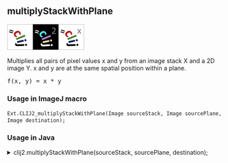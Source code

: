 ## multiplyStackWithPlane
<img src="images/mini_clij1_logo.png"/><img src="images/mini_clij2_logo.png"/><img src="images/mini_clijx_logo.png"/>

Multiplies all pairs of pixel values x and y from an image stack X and a 2D image Y. x and y are at 
the same spatial position within a plane.

<pre>f(x, y) = x * y</pre>

### Usage in ImageJ macro
```
Ext.CLIJ2_multiplyStackWithPlane(Image sourceStack, Image sourcePlane, Image destination);
```


### Usage in Java


<details>

<summary>
clij2.multiplyStackWithPlane(sourceStack, sourcePlane, destination);
</summary>
```
// init CLIJ and GPU
import net.haesleinhuepf.clij2.CLIJ2;
import net.haesleinhuepf.clij.clearcl.ClearCLBuffer;
CLIJ2 clij2 = CLIJ2.getInstance();

// get input parameters
ClearCLBuffer sourceStack = clij2.push(sourceStackImagePlus);
ClearCLBuffer sourcePlane = clij2.push(sourcePlaneImagePlus);
destination = clij2.create(sourceStack);
```

```
// Execute operation on GPU
clij2.multiplyStackWithPlane(sourceStack, sourcePlane, destination);
```

```
//show result
destinationImagePlus = clij2.pull(destination);
destinationImagePlus.show();

// cleanup memory on GPU
clij2.release(sourceStack);
clij2.release(sourcePlane);
clij2.release(destination);
```


</details>



### Usage in Matlab


<details>

<summary>
clij2.multiplyStackWithPlane(sourceStack, sourcePlane, destination);
</summary>
```
% init CLIJ and GPU
clij2 = init_clatlab();

% get input parameters
sourceStack = clij2.pushMat(sourceStack_matrix);
sourcePlane = clij2.pushMat(sourcePlane_matrix);
destination = clij2.create(sourceStack);
```

```
% Execute operation on GPU
clij2.multiplyStackWithPlane(sourceStack, sourcePlane, destination);
```

```
% show result
destination = clij2.pullMat(destination)

% cleanup memory on GPU
clij2.release(sourceStack);
clij2.release(sourcePlane);
clij2.release(destination);
```


</details>



### Usage in Icy


details>

<summary>
clij2.multiplyStackWithPlane(sourceStack, sourcePlane, destination);
</summary>
```
// init CLIJ and GPU
importClass(net.haesleinhuepf.clicy.CLICY);
importClass(Packages.icy.main.Icy);

clij2 = CLICY.getInstance();

// get input parameters
sourceStack_sequence = getSequence();sourceStack = clij2.pushSequence(sourceStack_sequence);
sourcePlane_sequence = getSequence();sourcePlane = clij2.pushSequence(sourcePlane_sequence);
destination = clij2.create(sourceStack);
```

```
// Execute operation on GPU
clij2.multiplyStackWithPlane(sourceStack, sourcePlane, destination);
```

```
// show result
destination_sequence = clij2.pullSequence(destination)
Icy.addSequence(destination_sequence
// cleanup memory on GPU
clij2.release(sourceStack);
clij2.release(sourcePlane);
clij2.release(destination);
```


</details>



[Back to CLIJ2 reference](https://clij.github.io/clij2-docs/reference)
[Back to CLIJ2 documentation](https://clij.github.io/clij2-docs)

[Imprint](https://clij.github.io/imprint)
